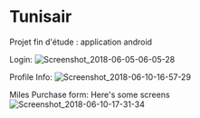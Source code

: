 # Tunisair
Projet fin d'étude : application android

Login:
![Screenshot_2018-06-05-06-05-28](https://user-images.githubusercontent.com/38107859/111158493-5e62f980-8598-11eb-85e5-75d981e37ab0.png)

Profile Info:
![Screenshot_2018-06-10-16-57-29](https://user-images.githubusercontent.com/38107859/111158538-6c187f00-8598-11eb-9497-b9f7895e86bb.png)

Miles Purchase form: 
Here's some screens![Screenshot_2018-06-10-17-31-34](https://user-images.githubusercontent.com/38107859/111159007-e812c700-8598-11eb-8dd4-6e056c681fa4.png)
